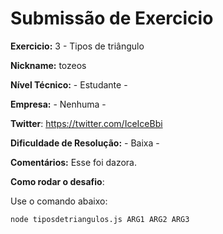 # Submissão de Exercicio

**Exercicio:** 3 - Tipos de triângulo

**Nickname:** tozeos

**Nível Técnico:** - Estudante -

**Empresa:** - Nenhuma -

**Twitter**: https://twitter.com/IceIceBbi

**Dificuldade de Resolução:** - Baixa -

**Comentários:** Esse foi dazora.

**Como rodar o desafio**:

Use o comando abaixo:

```bash
node tiposdetriangulos.js ARG1 ARG2 ARG3
```
